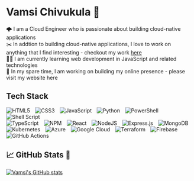 <h1>Vamsi Chivukula 🪷</h1>

<div>
    🌩️ I am a Cloud Engineer who is passionate about building cloud-native applications<br />
    ✂️ In addtion to building cloud-native applications, I love to work on anything that I find interesting - checkout my work <a href="https://github.com/vamsichivukula?tab=repositories">here</a><br/>
    🙇‍♂️ I am currently learning web development in JavaScript and related technologies<br/>
    🎯 In my spare time, I am working on building my online presence - please visit my <a>website here</a><br />
</div>

<div id="languages">
    <h2>Tech Stack</h2>
    <img src="https://img.shields.io/badge/html5-%23E34F26.svg?style=for-the-badge&amp;logo=html5&amp;logoColor=white" style="padding-right: 10px" alt="HTML5">
    <img src="https://img.shields.io/badge/css3-%231572B6.svg?style=for-the-badge&amp;logo=css3&amp;logoColor=white" style="padding-right: 10px" style="padding-right: 10px" alt="CSS3">
    <img src="https://img.shields.io/badge/javascript-%23323330.svg?style=for-the-badge&amp;logo=javascript&amp;logoColor=%23F7DF1E" style="padding-right: 10px"alt="JavaScript">
    <img src="https://img.shields.io/badge/python-3670A0?style=for-the-badge&amp;logo=python&amp;logoColor=ffdd54" style="padding-right: 10px" alt="Python">
    <img src="https://img.shields.io/badge/PowerShell-%235391FE.svg?style=for-the-badge&amp;logo=powershell&amp;logoColor=white" style="padding-right: 10px" alt="PowerShell">
    <img src="https://img.shields.io/badge/shell_script-%23121011.svg?style=for-the-badge&amp;logo=gnu-bash&amp;logoColor=white" style="padding-right: 10px" alt="Shell Script">
</div>
<div id="frameworks">
    <img src="https://img.shields.io/badge/typescript-%23007ACC.svg?style=for-the-badge&amp;logo=typescript&amp;logoColor=white" style="padding-right: 10px" alt="TypeScript">
    <img src="https://img.shields.io/badge/NPM-%23CB3837.svg?style=for-the-badge&amp;logo=npm&amp;logoColor=white" style="padding-right: 10px" alt="NPM">
    <img src="https://img.shields.io/badge/react-%2320232a.svg?style=for-the-badge&amp;logo=react&amp;logoColor=%2361DAFB" style="padding-right: 10px" alt="React">
    <img src="https://img.shields.io/badge/node.js-6DA55F?style=for-the-badge&amp;logo=node.js&amp;logoColor=white" style="padding-right: 10px" alt="NodeJS">
    <img src="https://img.shields.io/badge/express.js-%23404d59.svg?style=for-the-badge&amp;logo=express&amp;logoColor=%2361DAFB" style="padding-right: 10px" alt="Express.js">
    <img src="https://img.shields.io/badge/MongoDB-%234ea94b.svg?style=for-the-badge&amp;logo=mongodb&amp;logoColor=white" style="padding-right: 10px" alt="MongoDB">
</div>
<div id="infra">
    <img src="https://img.shields.io/badge/kubernetes-%23326ce5.svg?style=for-the-badge&amp;logo=kubernetes&amp;logoColor=white" style="padding-right: 10px" alt="Kubernetes">
    <img src="https://img.shields.io/badge/azure-%230072C6.svg?style=for-the-badge&amp;logo=microsoftazure&amp;logoColor=white" style="padding-right: 10px" alt="Azure">
    <img src="https://img.shields.io/badge/GoogleCloud-%234285F4.svg?style=for-the-badge&amp;logo=google-cloud&amp;logoColor=white" style="padding-right: 10px" alt="Google Cloud">
    <img src="https://img.shields.io/badge/terraform-%235835CC.svg?style=for-the-badge&amp;logo=terraform&amp;logoColor=white" style="padding-right: 10px" alt="Terraform">
    <img src="https://img.shields.io/badge/firebase-%23039BE5.svg?style=for-the-badge&amp;logo=firebase" style="padding-right: 10px" alt="Firebase">
    <img src="https://img.shields.io/badge/github%20actions-%232671E5.svg?style=for-the-badge&amp;logo=githubactions&amp;logoColor=white" style="padding-right: 10px" alt="GitHub Actions">
</div>

<!-- <div>
    <h2>Dev Stack<h2>
    <img align="left" alt="HTML5" width="30px" style="padding-right:10px;" src="https://cdn.jsdelivr.net/gh/devicons/devicon/icons/html5/html5-original.svg"/>
    <img align="left" alt="CSS" width="30px" style="padding-right:10px;" src="https://cdn.jsdelivr.net/gh/devicons/devicon/icons/css3/css3-original.svg"/>
    <img align="left" alt="JavaScript" width="30px" style="padding-right:10px;" src="https://cdn.jsdelivr.net/gh/devicons/devicon/icons/javascript/javascript-original.svg"/>
    <img align="left" alt="Python" width="30px" style="padding-right:10px;" src="https://cdn.jsdelivr.net/gh/devicons/devicon/icons/python/python-original.svg"/>
    <img align="left" alt="NPM" width="30px" style="padding-right:10px;" src="https://cdn.jsdelivr.net/gh/devicons/devicon/icons/npm/npm-original-wordmark.svg"/>
    <img align="left" alt="Git" width="30px" style="padding-right:10px;" src="https://cdn.jsdelivr.net/gh/devicons/devicon/icons/git/git-original.svg"/>
    <img align="left" alt="GitHub" width="30px" style="padding-right:10px;" src="https://cdn.jsdelivr.net/gh/devicons/devicon/icons/github/github-original.svg"/>
    <img align="left" alt="Azure DevOps" width="30px" style="padding-right:10px;" src="https://cdn.jsdelivr.net/gh/devicons/devicon/icons/azuredevops/azuredevops-original.svg"/>
    <img align="left" alt="GitHub Actions" width="30px" style="padding-right:10px;" src="https://cdn.jsdelivr.net/gh/devicons/devicon/icons/githubactions/githubactions-original.svg"/><br />
</div>

<div>
    <h2>Infra Stack</h2>
    <img align="left" alt="Kubernetes" width="30px" style="padding-right:10px;" src="https://cdn.jsdelivr.net/gh/devicons/devicon/icons/kubernetes/kubernetes-original.svg"/>
    <img align="left" alt="Terraform" width="30px" style="padding-right:10px;" src="https://cdn.jsdelivr.net/gh/devicons/devicon/icons/terraform/terraform-original.svg"/>
    <img align="left" alt="Azure" width="30px" style="padding-right:10px;" src="https://cdn.jsdelivr.net/gh/devicons/devicon/icons/azure/azure-original.svg"/>
    <img align="left" alt="Google Cloud" width="30px" style="padding-right:10px;" src="https://cdn.jsdelivr.net/gh/devicons/devicon/icons/googlecloud/googlecloud-original.svg"/>
    <img align="left" alt="Firebase" width="30px" style="padding-right:10px;" src="https://cdn.jsdelivr.net/gh/devicons/devicon/icons/firebase/firebase-original.svg"/><br />
</div> -->

<div>
    <h2>📈 GitHub Stats 💪</h2>
    <a href="https://github.com/vamsichivukula">
        <img src="https://github-readme-stats.vercel.app/api?username=vamsichivukula&hide=stars&show_icons=true&theme=tokyonight&bg_color=00000000" alt="Vamsi&#39;s GitHub stats">
    </a>
</div>
